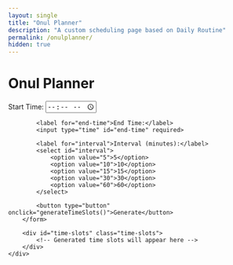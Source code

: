 ```yaml
---
layout: single
title: "Onul Planner"
description: "A custom scheduling page based on Daily Routine"
permalink: /onulplanner/
hidden: true
---
```


<div class="page__content">
    <h1>Onul Planner</h1>
    <div class="planner-container">
        <form>
            <label for="start-time">Start Time:</label>
            <input type="time" id="start-time" required>

            <label for="end-time">End Time:</label>
            <input type="time" id="end-time" required>

            <label for="interval">Interval (minutes):</label>
            <select id="interval">
                <option value="5">5</option>
                <option value="10">10</option>
                <option value="15">15</option>
                <option value="30">30</option>
                <option value="60">60</option>
            </select>

            <button type="button" onclick="generateTimeSlots()">Generate</button>
        </form>

        <div id="time-slots" class="time-slots">
            <!-- Generated time slots will appear here -->
        </div>
    </div>
</div>

<script src="assets/js/onulplanner.js"></script>
<link rel="stylesheet" href="assets/css/onulplanner.css">
